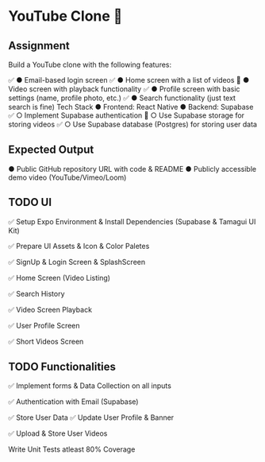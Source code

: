 # YouTube Clone 👋

## Assignment

Build a YouTube clone with the following features:

✅ ● Email-based login screen
✅ ● Home screen with a list of videos
🔴 ● Video screen with playback functionality
✅ ● Profile screen with basic settings (name, profile photo, etc.)
✅ ● Search functionality (just text search is fine)
Tech Stack
● Frontend: React Native
● Backend: Supabase
✅ ○ Implement Supabase authentication
🔴 ○ Use Supabase storage for storing videos
✅ ○ Use Supabase database (Postgres) for storing user data

## Expected Output
● Public GitHub repository URL with code & README
● Publicly accessible demo video (YouTube/Vimeo/Loom)


## TODO UI

✅ Setup Expo Environment & Install Dependencies (Supabase & Tamagui UI Kit)

✅ Prepare UI Assets & Icon & Color Paletes 

✅ SignUp & Login Screen & SplashScreen

✅ Home Screen (Video Listing)

✅ Search History

✅ Video Screen Playback

✅ User Profile Screen

✅ Short Videos Screen

## TODO Functionalities 

✅ Implement forms & Data Collection on all inputs 

✅ Authentication with Email (Supabase)

✅ Store User Data
✅ Update User Profile & Banner

✅ Upload & Store User Videos

Write Unit Tests atleast 80% Coverage



